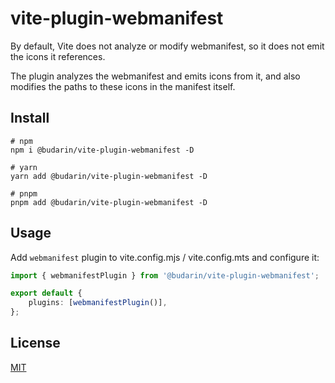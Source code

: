 # vite-plugin-webmanifest

By default, Vite does not analyze or modify webmanifest, so it does not emit the icons it references.

The plugin analyzes the webmanifest and emits icons from it, and also modifies the paths to these icons in the manifest itself.

## Install

```shell
# npm
npm i @budarin/vite-plugin-webmanifest -D

# yarn
yarn add @budarin/vite-plugin-webmanifest -D

# pnpm
pnpm add @budarin/vite-plugin-webmanifest -D

```

## Usage

Add `webmanifest` plugin to vite.config.mjs / vite.config.mts and configure it:

```ts
import { webmanifestPlugin } from '@budarin/vite-plugin-webmanifest';

export default {
    plugins: [webmanifestPlugin()],
};
```

## License

[MIT](/LICENSE)
